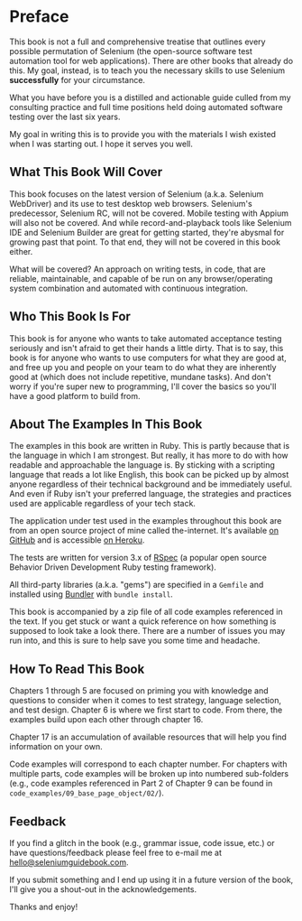 # Preface

This book is not a full and comprehensive treatise that outlines every possible permutation of Selenium (the open-source software test automation tool for web applications). There are other books that already do this. My goal, instead, is to teach you the necessary skills to use Selenium __successfully__ for your circumstance.

What you have before you is a distilled and actionable guide culled from my consulting practice and full time positions held doing automated software testing over the last six years.

My goal in writing this is to provide you with the materials I wish existed when I was starting out. I hope it serves you well.

## What This Book Will Cover

This book focuses on the latest version of Selenium (a.k.a. Selenium WebDriver) and its use to test desktop web browsers. Selenium's predecessor, Selenium RC, will not be covered. Mobile testing with Appium will also not be covered. And while record-and-playback tools like Selenium IDE and Selenium Builder are great for getting started, they're abysmal for growing past that point. To that end, they will not be covered in this book either.

What will be covered? An approach on writing tests, in code, that are reliable, maintainable, and capable of be run on any browser/operating system combination and automated with continuous integration.

## Who This Book Is For

This book is for anyone who wants to take automated acceptance testing seriously and isn't afraid to get their hands a little dirty. That is to say, this book is for anyone who wants to use computers for what they are good at, and free up you and people on your team to do what they are inherently good at (which does not include repetitive, mundane tasks). And don't worry if you're super new to programming, I'll cover the basics so you'll have a good platform to build from.

## About The Examples In This Book

The examples in this book are written in Ruby. This is partly because that is the language in which I am strongest. But really, it has more to do with how readable and approachable the language is. By sticking with a scripting language that reads a lot like English, this book can be picked up by almost anyone regardless of their technical background and be immediately useful. And even if Ruby isn't your preferred language, the strategies and practices used are applicable regardless of your tech stack.

The application under test used in the examples throughout this book are from an open source project of mine called the-internet. It's available [on GitHub](https://github.com/tourdedave/the-internet) and is accessible [on Heroku](http://the-internet.herokuapp.com/).

The tests are written for version 3.x of [RSpec](http://rspec.info/) (a popular open source Behavior Driven Development Ruby testing framework).

All third-party libraries (a.k.a. "gems") are specified in a `Gemfile` and installed using [Bundler](http://bundler.io/) with `bundle install`.

This book is accompanied by a zip file of all code examples referenced in the text. If you get stuck or want a quick reference on how something is supposed to look take a look there. There are a number of issues you may run into, and this is sure to help save you some time and headache.

## How To Read This Book

Chapters 1 through 5 are focused on priming you with knowledge and questions to consider when it comes to test strategy, language selection, and test design. Chapter 6 is where we first start to code. From there, the examples build upon each other through chapter 16.

Chapter 17 is an accumulation of available resources that will help you find information on your own.

Code examples will correspond to each chapter number. For chapters with multiple parts, code examples will be broken up into numbered sub-folders (e.g., code examples referenced in Part 2 of Chapter 9 can be found in `code_examples/09_base_page_object/02/`).

## Feedback

If you find a glitch in the book (e.g., grammar issue, code issue, etc.) or have questions/feedback  please feel free to e-mail me at <hello@seleniumguidebook.com>.

If you submit something and I end up using it in a future version of the book, I'll give you a shout-out in the acknowledgements.

Thanks and enjoy!
